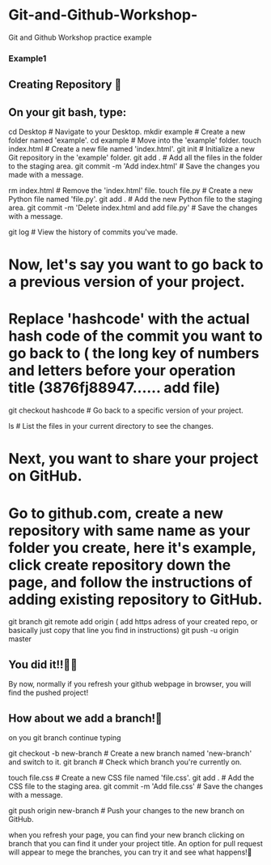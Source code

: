 # Git-and-Github-Workshop-
Git and Github Workshop practice example



### Example1 
## Creating Repository 📂
## On your git bash, type:
cd Desktop    # Navigate to your Desktop.
mkdir example    # Create a new folder named 'example'.
cd example    # Move into the 'example' folder.
touch index.html    # Create a new file named 'index.html'.
git init    # Initialize a new Git repository in the 'example' folder.
git add .    # Add all the files in the folder to the staging area.
git commit -m 'Add index.html'    # Save the changes you made with a message.

rm index.html    # Remove the 'index.html' file.
touch file.py    # Create a new Python file named 'file.py'.
git add .    # Add the new Python file to the staging area.
git commit -m 'Delete index.html and add file.py'    # Save the changes with a message.

git log    # View the history of commits you've made.

# Now, let's say you want to go back to a previous version of your project.
# Replace 'hashcode' with the actual hash code of the commit you want to go back to ( the long key of numbers and letters before your operation title (3876fj88947...... add file)
git checkout hashcode    # Go back to a specific version of your project.

ls    # List the files in your current directory to see the changes.

# Next, you want to share your project on GitHub.
# Go to github.com, create a new repository with same name as your folder you create, here it's example, click create repository down the page, and follow the instructions of adding existing repository to GitHub.
git branch
git remote add origin ( add https adress of your created repo, or basically just copy that line you find in instructions)
git push -u origin master

## You did it!!🎉🥳
By now, normally if you refresh your github webpage in browser, you will find the pushed project!

## How about we add a branch!🤩
on you git branch continue typing


git checkout -b new-branch    # Create a new branch named 'new-branch' and switch to it.
git branch    # Check which branch you're currently on.

touch file.css    # Create a new CSS file named 'file.css'.
git add .    # Add the CSS file to the staging area.
git commit -m 'Add file.css'    # Save the changes with a message.

git push origin new-branch    # Push your changes to the new branch on GitHub.

when you refresh your page, you can find your new branch clicking on branch that you can find it under your project title. An option for pull request will appear to mege the branches, you can try it and see what happens!👀

